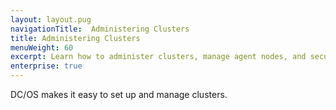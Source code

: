 ```yaml
---
layout: layout.pug
navigationTitle:  Administering Clusters
title: Administering Clusters
menuWeight: 60
excerpt: Learn how to administer clusters, manage agent nodes, and secure your installation.
enterprise: true
---
```


<!-- The source repo for this topic is https://github.com/dcos/dcos-docs -->

DC/OS makes it easy to set up and manage clusters.
